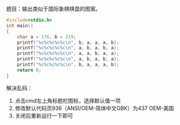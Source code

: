 题目：输出类似于国际象棋棋盘的图案。
```c
#include<stdio.h>
int main()
{
	char a = 176, b = 219;
	printf("%c%c%c%c%c\n", b, a, a, a, b);
	printf("%c%c%c%c%c\n", a, b, a, b, a);
	printf("%c%c%c%c%c\n", a, a, b, a, a);
	printf("%c%c%c%c%c\n", a, b, a, b, a);
	printf("%c%c%c%c%c\n", b, a, a, a, b);
	return 0;
}
```

解决乱码：
1. 点击cmd左上角标题栏图标，选择默认值一项
2. 修改默认代码页936（ANSI/OEM-简体中文GBK）为437 OEM-美国
3. 关闭后重新运行一下即可
